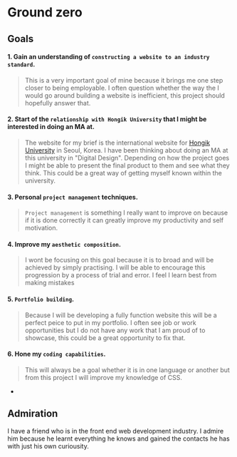 # Ground zero

## Goals

#### 1. Gain an understanding of `constructing a website to an industry standard`.

  
> This is a very important goal of mine because it brings me one step closer to being employable. I often question whether the way the I would go around building a website is inefficient, this project should hopefully answer that.

#### 2. Start of the `relationship with Hongik University` that I might be interested in doing an MA at.


> The website for my brief is the international website for [Hongik University](http://en.hongik.ac.kr/) in Seoul, Korea. I have been thinking about doing an MA at this university in "Digital Design". Depending on how the project goes I might be able to present the final product to them and see what they think. This could be a great way of getting myself known within the university.


#### 3. Personal `project management` techniques.

> `Project management` is something I really want to improve on because if it is done correctly it can greatly improve my productivity and self motivation.

#### 4. Improve my `aesthetic composition`.


> I wont be focusing on this goal because it is to broad and will be achieved by simply practising. I will be able to encourage this progression by a process of trial and error. I feel I learn best from making mistakes


#### 5. `Portfolio building`.


> Because I will be developing a fully function website this will be a perfect peice to put in my portfolio. I often see job or work opportunities but I do not have any work that I am proud of to showcase, this could be a great opportunity to fix that.


#### 6. Hone my `coding capabilities`.


> This will always be a goal whether it is in one language or another but from this project I will improve my knowledge of CSS. 

-
## Admiration

I have a friend who is in the front end web development industry. I admire him because he learnt everything he knows and gained the contacts he has with just his own curiousity. 
